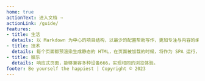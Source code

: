 ```yaml
---
home: true
actionText: 进入文档 →
actionLink: /guide/
features:
- title: 生活
  details: 以 Markdown 为中心的项目结构，以最少的配置帮助写作，更加专注与内容的编写。
- title: 技术
  details: 每个页面都预渲染生成静态的 HTML，在页面被加载的时候，将作为 SPA 运行，具有更好的性能和更快速的体验。
- title: 娱乐
  details: 响应式页面，能够兼容多种设备666，实现相同的浏览体验。
footer: Be yourself the happiest | Copyright © 2023
---
```

